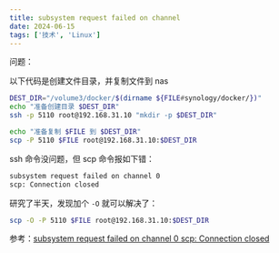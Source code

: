 ```yaml
---
title: subsystem request failed on channel
date: 2024-06-15
tags: ['技术', 'Linux']
---
```


问题：

以下代码是创建文件目录，并复制文件到 nas

```bash
DEST_DIR="/volume3/docker/$(dirname ${FILE#synology/docker/})"
echo "准备创建目录 $DEST_DIR"
ssh -p 5110 root@192.168.31.10 "mkdir -p $DEST_DIR"

echo "准备复制 $FILE 到 $DEST_DIR"
scp -P 5110 $FILE root@192.168.31.10:$DEST_DIR
```

ssh 命令没问题，但 scp 命令报如下错：

```bash
subsystem request failed on channel 0
scp: Connection closed
```

研究了半天，发现加个 `-O` 就可以解决了：

```bash
scp -O -P 5110 $FILE root@192.168.31.10:$DEST_DIR
```

参考：[subsystem request failed on channel 0 scp: Connection closed](https://stackoverflow.com/questions/74311661/subsystem-request-failed-on-channel-0-scp-connection-closed)
